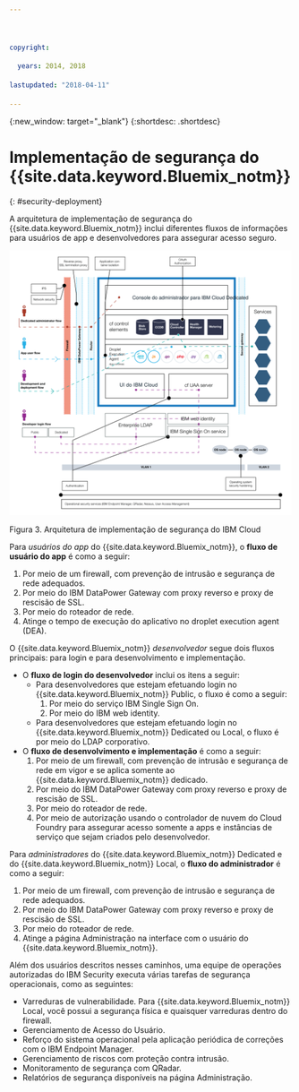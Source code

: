 ```yaml
---

 

copyright:

  years: 2014, 2018

lastupdated: "2018-04-11" 

---
```


{:new_window: target="_blank"}
{:shortdesc: .shortdesc}

# Implementação de segurança do {{site.data.keyword.Bluemix_notm}}
{: #security-deployment}

A arquitetura de implementação de segurança do {{site.data.keyword.Bluemix_notm}} inclui diferentes fluxos de informações para usuários de app e desenvolvedores para assegurar acesso seguro.

![Arquitetura de implementação de segurança do Bluemix](images/sec_deployment.svg)

Figura 3. Arquitetura de implementação de segurança do IBM Cloud

Para *usuários do app* do {{site.data.keyword.Bluemix_notm}}, o **fluxo de usuário do app** é como a seguir:
 1. Por meio de um firewall, com prevenção de intrusão e segurança de rede adequados.
 2. Por meio do IBM DataPower Gateway com proxy reverso e proxy de rescisão de SSL.
 3. Por meio do roteador de rede.
 4. Atinge o tempo de execução do aplicativo no droplet execution agent (DEA).

O {{site.data.keyword.Bluemix_notm}} *desenvolvedor* segue dois fluxos principais:
para login e para desenvolvimento e implementação.
 * O **fluxo de login do desenvolvedor** inclui os itens a seguir:
    * Para desenvolvedores que estejam efetuando login no {{site.data.keyword.Bluemix_notm}} Public, o fluxo é como a seguir:
      1. Por meio do serviço IBM Single Sign On.
      2. Por meio do IBM web identity.
    * Para desenvolvedores que estejam efetuando login no {{site.data.keyword.Bluemix_notm}} Dedicated ou Local, o fluxo é por meio do LDAP corporativo.
 * O **fluxo de desenvolvimento e implementação** é como a seguir:
    1. Por meio de um firewall, com prevenção de intrusão e segurança de rede em vigor e se aplica
somente ao {{site.data.keyword.Bluemix_notm}} dedicado.
    2. Por meio do IBM DataPower Gateway com proxy reverso e proxy de rescisão de SSL.
    3. Por meio do roteador de rede.
    4. Por meio de autorização usando o controlador de nuvem do Cloud Foundry para assegurar acesso
somente a apps e instâncias de serviço que sejam criados pelo desenvolvedor.

Para *administradores* do {{site.data.keyword.Bluemix_notm}} Dedicated e do {{site.data.keyword.Bluemix_notm}} Local, o **fluxo do administrador** é como a seguir:
 1. Por meio de um firewall, com prevenção de intrusão e segurança de rede adequados.
 2. Por meio do IBM DataPower Gateway com proxy reverso e proxy de rescisão de SSL.
 3. Por meio do roteador de rede.
 4. Atinge a página Administração na interface com o usuário do {{site.data.keyword.Bluemix_notm}}.

Além dos usuários descritos nesses caminhos, uma equipe de operações autorizadas do IBM Security
executa várias tarefas de segurança operacionais, como as seguintes:
 * Varreduras de vulnerabilidade. Para {{site.data.keyword.Bluemix_notm}} Local, você possui a segurança física e quaisquer varreduras dentro do firewall.
 * Gerenciamento de Acesso do Usuário.
 * Reforço do sistema operacional pela aplicação periódica de correções com o IBM Endpoint Manager.
 * Gerenciamento de riscos com proteção contra intrusão.
 * Monitoramento de segurança com QRadar.
 * Relatórios de segurança disponíveis na página Administração.
